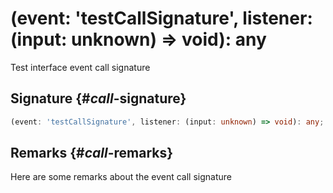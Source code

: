 # (event: 'testCallSignature', listener: (input: unknown) => void): any

Test interface event call signature  

## Signature {#_call_-signature}

```typescript
(event: 'testCallSignature', listener: (input: unknown) => void): any;
```

## Remarks {#_call_-remarks}

Here are some remarks about the event call signature  


